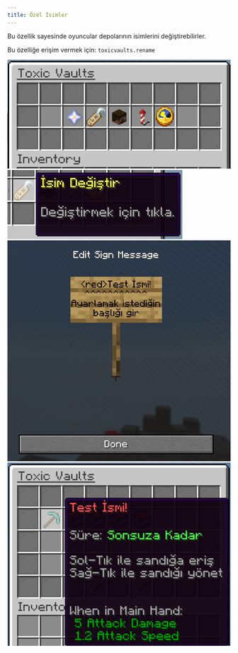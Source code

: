 ```yaml
---
title: Özel İsimler
---
```


Bu özellik sayesinde oyuncular depolarının isimlerini değiştirebilirler.

Bu özelliğe erişim vermek için: `toxicvaults.rename`

![Manage GUI](/src/assets/toxicvaults/manage.png "Manage GUI")
![Name Icon](/src/assets/toxicvaults/custom-names/icon.png "Name Icon")
![Sign GUI](/src/assets/toxicvaults/custom-names/sign.png "Sign GUI")
![Name Preview](/src/assets/toxicvaults/custom-names/name-preview.png "Name Preview")
